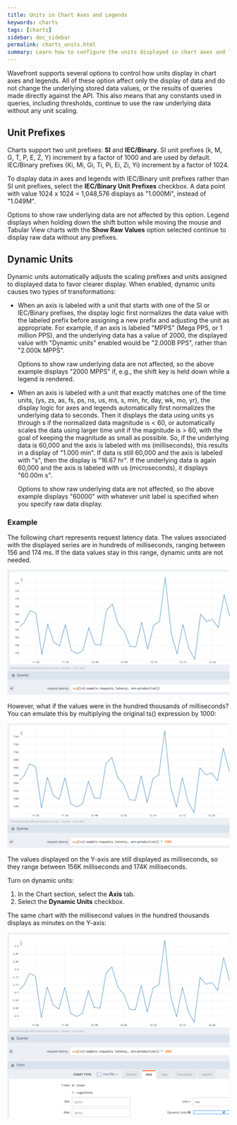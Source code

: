 ```yaml
---
title: Units in Chart Axes and Legends
keywords: charts
tags: [charts]
sidebar: doc_sidebar
permalink: charts_units.html
summary: Learn how to configure the units displayed in chart axes and legends.
---
```

Wavefront supports several options to control how units display in chart axes and legends.  All of these option affect only the display of data and do not change the underlying stored data values, or the results of queries made directly against the API.  This also means that any constants used in queries, including thresholds, continue to use the raw underlying data without any unit scaling.

## Unit Prefixes
Charts support two unit prefixes: **SI** and **IEC/Binary**. SI unit prefixes (k, M, G, T, P, E, Z, Y) increment by a factor of 1000 and are used by default. IEC/Binary prefixes (Ki, Mi, Gi, Ti, Pi, Ei, Zi, Yi) increment by a factor of 1024. 

To display data in axes and legends with IEC/Binary unit prefixes rather than SI unit prefixes, select the **IEC/Binary Unit Prefixes** checkbox. A data point with value 1024 x 1024 = 1,048,576 displays as "1.000Mi", instead of "1.049M". 

Options to show raw underlying data are not affected by this option. Legend displays when holding down the shift button while moving the mouse and Tabular View charts with the **Show Raw Values** option selected continue to display raw data without any prefixes.
 
## Dynamic Units
Dynamic units automatically adjusts the scaling prefixes and units assigned to displayed data to favor clearer display.  When enabled, dynamic units causes two types of transformations:
 
- When an axis is labeled with a unit that starts with one of the SI or IEC/Binary prefixes, the display logic first normalizes the data value with the labeled prefix before assigning a new prefix and adjusting the unit as appropriate.  For example, if an axis is labeled "MPPS" (Mega PPS, or 1 million PPS), and the underlying data has a value of 2000, the displayed value with "Dynamic units" enabled would be "2.000B PPS", rather than "2.000k MPPS".

  Options to show raw underlying data are not affected, so the above example displays "2000 MPPS" if, e.g., the shift key is held down while a legend is rendered.

- When an axis is labeled with a unit that exactly matches one of the time units, (ys, zs, as, fs, ps, ns, us, ms, s, min, hr, day, wk, mo, yr), the display logic for axes and legends automatically first normalizes the underlying data to seconds.  Then it displays the data using units ys through s if the normalized data magnitude is < 60, or automatically scales the data using larger time unit if the magnitude is > 60, with the goal of keeping the magnitude as small as possible.  So, if the underlying data is 60,000 and the axis is labeled with ms (milliseconds), this results in a display of "1.000 min".  If data is still 60,000 and the axis is labeled with "s", then the display is "16.67 hr".  If the underlying data is again 60,000 and the axis is labeled with us (microseconds), it displays "60.00m s".

  Options to show raw underlying data are not affected, so the above example displays "60000" with whatever unit label is specified when you specify raw data display.
 
### Example
  
The following chart represents request latency data. The values associated with the displayed series are in hundreds of milliseconds, ranging between 156 and 174 ms. If the data values stay in this range, dynamic units are not needed.

![example_without_units](images/example_with_microseconds.png)

However, what if the values were in the hundred thousands of milliseconds? You can emulate this by multiplying the original ts() expression by 1000:
 
![example_with_high_values](images/example_with_high_values.png)

The values displayed on the Y-axis are still displayed as milliseconds, so they range between 156K milliseconds and 174K milliseconds.

Turn on dynamic units:

1. In the Chart section, select the **Axis** tab.
1. Select the **Dynamic Units** checkbox.

The same chart with the millisecond values in the hundred thousands displays as minutes on the Y-axis:

  ![minute_view](images/example_with_minutes.png)



